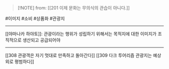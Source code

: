  > [!NOTE] from: [[201 이제 문화는 무의식의 관습이 아니다.]]

#이미지 #소비 #상품화 #관광지 

--- 
[[야마나카 하야토]]: 관광이라는 행위가 성립하기 위해서는 목적지에 대한 이미지가 조직적으로 생산되고 공급되어야


--- 
[[308 관광객은 자기 멋대로 만족하고 돌아간다]]
[[309 다크 투어리즘 관광지는 예상 외로 평범하다]]